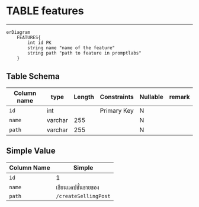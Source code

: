 # TABLE features
---
```mermaid
erDiagram
    FEATURES{
        int id PK
        string name "name of the feature" 
        string path "path to feature in promptlabs"
    }
```

## Table Schema

| Column name | type    | Length | Constraints | Nullable | remark |
| ----------- | ------- | ------ | ----------- | -------- | ------ |
| `id`        | int     |        | Primary Key | N        |        |
| `name`      | varchar | 255    |             | N        |        |
| `path`      | varchar | 255    |             | N        |        |

## Simple Value

| Column Name | Simple               |
| ----------- | -------------------- |
| `id`        | 1                    |
| `name`      | เขียนแคปชั่นขายของ      |
| `path`      | `/createSellingPost` |